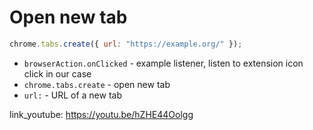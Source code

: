 # Open new tab

```javascript
chrome.tabs.create({ url: "https://example.org/" });
```

- `browserAction.onClicked` - example listener, listen to extension icon click in our case
- `chrome.tabs.create` - open new tab
- `url:` - URL of a new tab


link_youtube: https://youtu.be/hZHE44Oolgg
